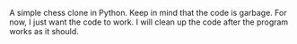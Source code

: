 A simple chess clone in Python. Keep in mind that the code is garbage. For now, I just want the code to work.
I will clean up the code after the program works as it should.
